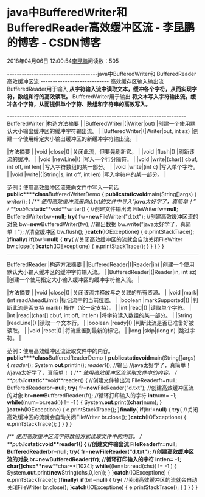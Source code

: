 
# java中BufferedWriter和 BufferedReader高效缓冲区流 - 李昆鹏的博客 - CSDN博客


2018年04月06日 12:00:54[李昆鹏](https://me.csdn.net/weixin_41547486)阅读数：505


-------------------------------------java中BufferedWriter和 BufferedReader高效缓冲区流 ----------------------------
高效缓存区输入输出流
BufferedReader用于输入
**从字符输入流中读取文本，缓冲各个字符，从而实现字符，数组和行的高效读取。**
BufferedWriter用于输出
**将文本写入字符输出流，缓冲各个字符，从而提供单个字符、数组和字符串的高效写入。**

**------------------------------------------------------------------------**
BufferedWriter
|构造方法摘要
|
|BufferedWriter|(|Writer|out)
|创建一个使用默认大小输出缓冲区的缓冲字符输出流。
|
|BufferedWriter|(|Writer|out, int sz)
|创建一个使用给定大小输出缓冲区的新缓冲字符输出流。
|

|方法摘要
|
|void
|close|()
|关闭此流，但要先刷新它。
|
|void
|flush|()
|刷新该流的缓冲。
|
|void
|newLine|()
|写入一个行分隔符。
|
|void
|write|(char[] cbuf, int off,  int len)
|写入字符数组的某一部分。
|
|void
|write|(int c)
|写入单个字符。
|
|void
|write|(|String|s, int off, int len)
|写入字符串的某一部分。
|

范例：使用高效缓冲区流来向文件中写入一句话
**public****class**BufferedWriterDemo {
**public****static****void**main(String[]args) {
*writer*();
}
/**
*使用高效缓冲流来向d.txt的文件中导入“java太好学了，真简单！”
*/
**public****static****void**writer() {
//创建文件输出流
FileWriterfw=**null**;
BufferedWriterbw=**null**;
**try**{
fw=**new**FileWriter("d.txt");
//创建高效缓冲区流的对象
bw=**new**BufferedWriter(fw);
//输出数据
bw.write("java太好学了，真简单！");
//清空缓冲区
bw.flush();
}**catch**(IOExceptione) {
e.printStackTrace();
}**finally**{
**if**(bw!=**null**) {
**try**{
//关闭高效缓冲区的流就会自动关闭FileWriter
bw.close();
}**catch**(IOExceptione) {
e.printStackTrace();
}
}
}
}
}

-----------------------------------------------------------------------------
BufferedReader
|构造方法摘要
|
|BufferedReader|(|Reader|in)
|创建一个使用默认大小输入缓冲区的缓冲字符输入流。
|
|BufferedReader|(|Reader|in, int sz)
|创建一个使用指定大小输入缓冲区的缓冲字符输入流。
|

|方法摘要
|
|void
|close|()
|关闭该流并释放与之关联的所有资源。
|
|void
|mark|(int readAheadLimit)
|标记流中的当前位置。
|
|boolean
|markSupported|()
|判断此流是否支持 mark() 操作（它一定支持）。
|
|int
|read|()
|读取单个字符。
|
|int
|read|(char[] cbuf, int off,  int len)
|将字符读入数组的某一部分。
|
|String
|readLine|()
|读取一个文本行。
|
|boolean
|ready|()
|判断此流是否已准备好被读取。
|
|void
|reset|()
|将流重置到最新的标记。
|
|long
|skip|(long n)
|跳过字符。
|

范例：使用高效缓冲区流读取文件中的内容。
**public****class**BufferedReaderDemo {
**public****static****void**main(String[]args) {
*reader*();
System.**out**.println();
*reader1*();
//输出
//java太好学了，真简单！
//java太好学了，真简单！
}
/**
*使用高效缓冲区流读取文件中的内容。
*/
**public****static****void**reader() {
//创建文件输出流
FileReaderfr=**null**;
BufferedReaderbr=**null**;
**try**{
fr=**new**FileReader("d.txt");
//创建高效缓冲区流的对象
br=**new**BufferedReader(fr);
//循环打印输入的字符
**int**num= -1;
**while**((num=br.read()) != -1 ) {
System.**out**.print((**char**)num);
}
}**catch**(IOExceptione) {
e.printStackTrace();
}**finally**{
**if**(br!=**null**) {
**try**{
//关闭高效缓冲区的流就会自动关闭FileWriter
br.close();
}**catch**(IOExceptione) {
e.printStackTrace();
}
}
}
}

/**
*使用高效缓冲区流字符数组方式读取文件中的内容。
*/
**public****static****void**reader1() {
//创建文件输出流
FileReaderfr=**null**;
BufferedReaderbr=**null**;
**try**{
fr=**new**FileReader("d.txt");
//创建高效缓冲区流的对象
br=**new**BufferedReader(fr);
//循环打印输入的字符
**int**len= -1;
**char**[]chs=**new****char**[1024];
**while**((len=br.read(chs)) != -1 ) {
System.**out**.print(**new**String(chs,0,len));
}
}**catch**(IOExceptione) {
e.printStackTrace();
}**finally**{
**if**(br!=**null**) {
**try**{
//关闭高效缓冲区的流就会自动关闭FileWriter
br.close();
}**catch**(IOExceptione) {
e.printStackTrace();
}
}
}
}
}


